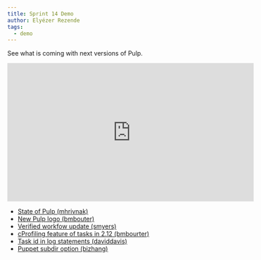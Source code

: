 ```yaml
---
title: Sprint 14 Demo
author: Elyézer Rezende
tags:
  - demo
---
```


See what is coming with next versions of Pulp.

<iframe width="560" height="315" src="https://www.youtube.com/watch?v=-Kinf84dV9c" frameborder="0" allowfullscreen></iframe>

* [State of Pulp (mhrivnak)](https://www.youtube.com/watch?v=-Kinf84dV9c?t=0m45s)
* [New Pulp logo (bmbouter)](https://www.youtube.com/watch?v=-Kinf84dV9c?t=4m58s)
* [Verified workfow update (smyers)](https://www.youtube.com/watch?v=-Kinf84dV9c?t=5m34s)
* [cProfiling feature of tasks in 2.12 (bmbourter)](https://www.youtube.com/watch?v=-Kinf84dV9c?t=11m26s)
* [Task id in log statements (daviddavis)](https://www.youtube.com/watch?v=-Kinf84dV9c?t=17m46s)
* [Puppet subdir option (bizhang)](https://www.youtube.com/watch?v=-Kinf84dV9c?t=19m48s)
